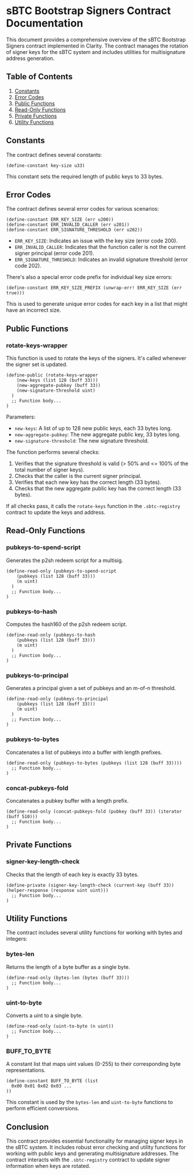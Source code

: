 # sBTC Bootstrap Signers Contract Documentation

This document provides a comprehensive overview of the sBTC Bootstrap Signers contract implemented in Clarity. The contract manages the rotation of signer keys for the sBTC system and includes utilities for multisignature address generation.

## Table of Contents

1. [Constants](#constants)
2. [Error Codes](#error-codes)
3. [Public Functions](#public-functions)
4. [Read-Only Functions](#read-only-functions)
5. [Private Functions](#private-functions)
6. [Utility Functions](#utility-functions)

## Constants

The contract defines several constants:

```clarity
(define-constant key-size u33)
```

This constant sets the required length of public keys to 33 bytes.

## Error Codes

The contract defines several error codes for various scenarios:

```clarity
(define-constant ERR_KEY_SIZE (err u200))
(define-constant ERR_INVALID_CALLER (err u201))
(define-constant ERR_SIGNATURE_THRESHOLD (err u202))
```

- `ERR_KEY_SIZE`: Indicates an issue with the key size (error code 200).
- `ERR_INVALID_CALLER`: Indicates that the function caller is not the current signer principal (error code 201).
- `ERR_SIGNATURE_THRESHOLD`: Indicates an invalid signature threshold (error code 202).

There's also a special error code prefix for individual key size errors:

```clarity
(define-constant ERR_KEY_SIZE_PREFIX (unwrap-err! ERR_KEY_SIZE (err true)))
```

This is used to generate unique error codes for each key in a list that might have an incorrect size.

## Public Functions

### rotate-keys-wrapper

This function is used to rotate the keys of the signers. It's called whenever the signer set is updated.

```clarity
(define-public (rotate-keys-wrapper
    (new-keys (list 128 (buff 33)))
    (new-aggregate-pubkey (buff 33))
    (new-signature-threshold uint)
  )
  ;; Function body...
)
```

Parameters:

- `new-keys`: A list of up to 128 new public keys, each 33 bytes long.
- `new-aggregate-pubkey`: The new aggregate public key, 33 bytes long.
- `new-signature-threshold`: The new signature threshold.

The function performs several checks:

1. Verifies that the signature threshold is valid (> 50% and <= 100% of the total number of signer keys).
2. Checks that the caller is the current signer principal.
3. Verifies that each new key has the correct length (33 bytes).
4. Checks that the new aggregate public key has the correct length (33 bytes).

If all checks pass, it calls the `rotate-keys` function in the `.sbtc-registry` contract to update the keys and address.

## Read-Only Functions

### pubkeys-to-spend-script

Generates the p2sh redeem script for a multisig.

```clarity
(define-read-only (pubkeys-to-spend-script
    (pubkeys (list 128 (buff 33)))
    (m uint)
  )
  ;; Function body...
)
```

### pubkeys-to-hash

Computes the hash160 of the p2sh redeem script.

```clarity
(define-read-only (pubkeys-to-hash
    (pubkeys (list 128 (buff 33)))
    (m uint)
  )
  ;; Function body...
)
```

### pubkeys-to-principal

Generates a principal given a set of pubkeys and an m-of-n threshold.

```clarity
(define-read-only (pubkeys-to-principal
    (pubkeys (list 128 (buff 33)))
    (m uint)
  )
  ;; Function body...
)
```

### pubkeys-to-bytes

Concatenates a list of pubkeys into a buffer with length prefixes.

```clarity
(define-read-only (pubkeys-to-bytes (pubkeys (list 128 (buff 33))))
  ;; Function body...
)
```

### concat-pubkeys-fold

Concatenates a pubkey buffer with a length prefix.

```clarity
(define-read-only (concat-pubkeys-fold (pubkey (buff 33)) (iterator (buff 510)))
  ;; Function body...
)
```

## Private Functions

### signer-key-length-check

Checks that the length of each key is exactly 33 bytes.

```clarity
(define-private (signer-key-length-check (current-key (buff 33)) (helper-response (response uint uint)))
  ;; Function body...
)
```

## Utility Functions

The contract includes several utility functions for working with bytes and integers:

### bytes-len

Returns the length of a byte buffer as a single byte.

```clarity
(define-read-only (bytes-len (bytes (buff 33)))
  ;; Function body...
)
```

### uint-to-byte

Converts a uint to a single byte.

```clarity
(define-read-only (uint-to-byte (n uint))
  ;; Function body...
)
```

### BUFF_TO_BYTE

A constant list that maps uint values (0-255) to their corresponding byte representations.

```clarity
(define-constant BUFF_TO_BYTE (list
  0x00 0x01 0x02 0x03 ...
))
```

This constant is used by the `bytes-len` and `uint-to-byte` functions to perform efficient conversions.

## Conclusion

This contract provides essential functionality for managing signer keys in the sBTC system. It includes robust error checking and utility functions for working with public keys and generating multisignature addresses. The contract interacts with the `.sbtc-registry` contract to update signer information when keys are rotated.
